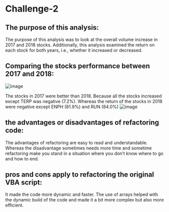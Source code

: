 # Challenge-2
## The purpose of this analysis:
The purpose of this analysis was to look at the overall volume increase in 2017 and 2018 stocks. Additionally, this analysis examined the return on each stock for both years, i.e., whether it increased or decreased.

## Comparing the stocks performance between 2017 and 2018:
![image](https://user-images.githubusercontent.com/116329396/230704233-8b31c595-9068-44d0-af76-c3237667e372.png)

The stocks in 2017 were better than 2018. Because all the stocks increased except TERP was negative (7.2%). Whereas the return of the stocks in 2018 were negative except ENPH (81.9%) and RUN (84.0%)
![image](https://user-images.githubusercontent.com/116329396/230704348-198e7883-76d8-4869-8b7f-f7982e566c53.png)

##  the advantages or disadvantages of refactoring code:
The advantages of refactoring are easy to read and understandable. Whereas the disadvantage sometimes needs more time and sometime refactoring make you stand in a situation where you don’t know where to go and how to end. 
## pros and cons apply to refactoring the original VBA script:
It made the code more dynamic and faster. The use of arrays helped with the dynamic build of the code and made it a bit more complex but also more efficient.
